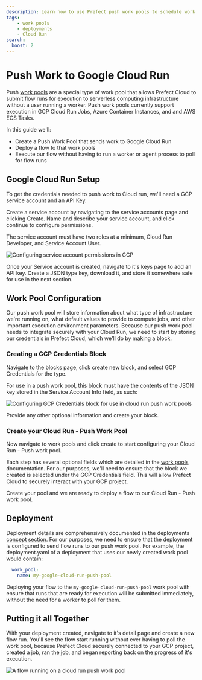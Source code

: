 ```yaml
---
description: Learn how to use Prefect push work pools to schedule work on serverless infrastructure without having to run a worker.
tags:
    - work pools
    - deployments
    - Cloud Run
search:
  boost: 2
---
```


# Push Work to Google Cloud Run <span class="badge cloud"></span>
Push [work pools](/concepts/work-pools/#work-pool-overview) are a special type of work pool that allows Prefect Cloud to submit flow runs for execution to serverless computing infrastructure without a user running a worker. Push work pools currently support execution in GCP Cloud Run Jobs, Azure Container Instances, and and AWS ECS Tasks.

In this guide we'll:

- Create a Push Work Pool that sends work to Google Cloud Run
- Deploy a flow to that work pools
- Execute our flow without having to run a worker or agent process to poll for flow runs

## Google Cloud Run Setup

To get the credentials needed to push work to Cloud run, we'll need a GCP service account and an API Key.

Create a service account by navigating to the service accounts page and clicking Create. Name and describe your service account, and click continue to configure permissions.

The service account must have two roles at a minimum, Cloud Run Developer, and Service Account User.

![Configuring service account permissions in GCP](/img/guides/gcr-service-account-setup.png)

Once your Service account is created, navigate to it's keys page to add an API key. Create a JSON type key, download it, and store it somewhere safe for use in the next section.

## Work Pool Configuration

Our push work pool will store information about what type of infrastructure we're running on, what default values to provide to compute jobs, and other important execution environment parameters. Because our push work pool needs to integrate securely with your Cloud Run, we need to start by storing our credentials in Prefect Cloud, which we'll do by making a block.

### Creating a GCP Credentials Block

Navigate to the blocks page, click create new block, and select GCP Credentials for the type.

For use in a push work pool, this block must have the contents of the JSON key stored in the Service Account Info field, as such:

![Configuring GCP Credentials block for use in cloud run push work pools](/img/guides/gcp-creds-block-setup.png)

Provide any other optional information and create your block.

### Create your Cloud Run - Push Work Pool

Now navigate to work pools and click create to start configuring your Cloud Run - Push work pool.

Each step has several optional fields which are detailed in the [work pools](/concepts/work-pools/) documentation. For our purposes, we'll need to ensure that the block we created is selected under the GCP Credentials field. This will allow Prefect Cloud to securely interact with your GCP project.

Create your pool and we are ready to deploy a flow to our Cloud Run - Push work pool.

## Deployment

Deployment details are comprehensively documented in the deployments [concept section](/concepts/deployments/). For our purposes, we need to ensure that the deployment is configured to send flow runs to our push work pool. For example, the deployment.yaml of a deployment that uses our newly created work pool would contain:

```yaml
  work_pool:
    name: my-google-cloud-run-push-pool
```

Deploying your flow to the `my-google-cloud-run-push-pool` work pool with ensure that runs that are ready for execution will be submitted immediately, without the need for a worker to poll for them.

## Putting it all Together

With your deployment created, navigate to it's detail page and create a new flow run. You'll see the flow start running without ever having to poll the work pool, because Prefect Cloud securely connected to your GCP project, created a job, ran the job, and began reporting back on the progress of it's execution.

![A flow running on a cloud run push work pool](/img/guides/push-flow-running.png)


